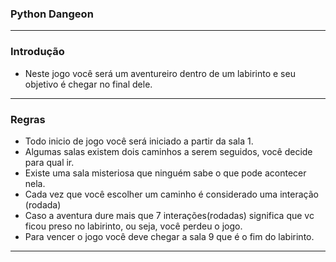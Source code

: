 ### Python Dangeon
<hr>

### Introdução

- Neste jogo você será um aventureiro dentro de um labirinto e seu objetivo é chegar no final dele.

<hr>

### Regras

- Todo inicio de jogo você será iniciado a partir da sala 1.
- Algumas salas existem dois caminhos a serem seguidos, você decide para qual ir.
- Existe uma sala misteriosa que ninguém sabe o que pode acontecer nela.
- Cada vez que você escolher um caminho é considerado uma interação (rodada)
- Caso a aventura dure mais que 7 interações(rodadas) significa que vc ficou preso no labirinto, ou seja, você perdeu o jogo.
- Para vencer o jogo você deve chegar a sala 9 que é o fim do labirinto.

<hr>

